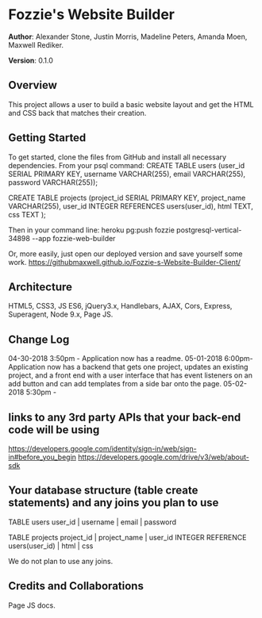 # Fozzie's Website Builder

**Author**: Alexander Stone, Justin Morris, Madeline Peters, Amanda Moen, Maxwell Rediker.

**Version**: 0.1.0 

## Overview
This project allows a user to build a basic website layout and get the HTML and CSS back that matches their creation.

## Getting Started
To get started, clone the files from GitHub and install all necessary dependencies. From your psql command:
CREATE TABLE users (user_id SERIAL PRIMARY KEY, username VARCHAR(255), email VARCHAR(255), password VARCHAR(255));

CREATE TABLE projects (project_id SERIAL PRIMARY KEY, project_name VARCHAR(255), user_id INTEGER REFERENCES users(user_id), html TEXT, css TEXT );

Then in your command line:
heroku pg:push fozzie postgresql-vertical-34898 --app fozzie-web-builder

Or, more easily, just open our deployed version and save yourself some work.
https://githubmaxwell.github.io/Fozzie-s-Website-Builder-Client/


## Architecture
HTML5, CSS3, JS ES6, jQuery3.x, Handlebars, AJAX, Cors, Express, Superagent, Node 9.x, Page JS.

## Change Log
04-30-2018 3:50pm - Application now has a readme.
05-01-2018 6:00pm- Application now has a backend that gets one project, updates an existing project, and a front end with a user interface that has event listeners on an add button and can add templates from a side bar onto the page.
05-02-2018 5:30pm - 



## links to any 3rd party APIs that your back-end code will be using
https://developers.google.com/identity/sign-in/web/sign-in#before_you_begin
https://developers.google.com/drive/v3/web/about-sdk 

## Your database structure (table create statements) and any joins you plan to use
TABLE users 
user_id | username  | email | password 

TABLE projects 
project_id  | project_name | user_id INTEGER REFERENCE users(user_id) | html | css

We do not plan to use any joins.

## Credits and Collaborations
Page JS docs.